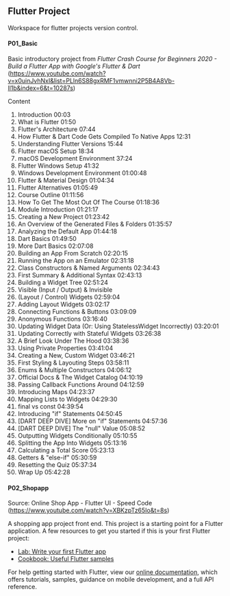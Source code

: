 ## Flutter Project 

Workspace for flutter projects version control.

#### P01_Basic

Basic introductory project from *Flutter Crash Course for Beginners 2020 - Build a Flutter App with Google's Flutter & Dart* (https://www.youtube.com/watch?v=x0uinJvhNxI&list=PLln6S88gxRMF1vmwnni2P5B4A8Vb-ll1b&index=6&t=10287s)

Content
<ol>
<li>Introduction 00:03</li>
<li>What is Flutter 01:50</li>
<li>Flutter's Architecture 07:44</li>
<li>How Flutter & Dart Code Gets Compiled To Native Apps 12:31</li>
<li>Understanding Flutter Versions 15:44</li>
<li>Flutter macOS Setup 18:34</li>
<li>macOS Development Environment 37:24</li>
<li>Flutter Windows Setup 41:32</li>
<li>Windows Development Environment 01:00:48</li>
<li>Flutter & Material Design 01:04:34</li>
<li>Flutter Alternatives 01:05:49</li>
<li>Course Outline 01:11:56</li>
<li>How To Get The Most Out Of The Course 01:18:36</li>
<li>Module Introduction 01:21:17</li>
<li>Creating a New Project 01:23:42</li>
<li>An Overview of the Generated Files & Folders 01:35:57</li>
<li>Analyzing the Default App 01:44:18</li>
<li>Dart Basics 01:49:50</li>
<li>More Dart Basics 02:07:08</li>
<li>Building an App From Scratch 02:20:15</li>
<li>Running the App on an Emulator 02:31:18</li>
<li>Class Constructors & Named Arguments 02:34:43</li>
<li>First Summary & Additional Syntax 02:43:13</li>
<li>Building a Widget Tree 02:51:24</li>
<li>Visible (Input / Output) & Invisible</li>
<li>(Layout / Control) Widgets 02:59:04</li>
<li>Adding Layout Widgets 03:02:17</li>
<li>Connecting Functions & Buttons 03:09:09</li>
<li>Anonymous Functions 03:16:40</li>
<li>Updating Widget Data (Or: Using StatelessWidget Incorrectly) 03:20:01</li>
<li>Updating Correctly with Stateful Widgets 03:26:38</li>
<li>A Brief Look Under The Hood 03:38:36</li>
<li>Using Private Properties 03:41:04</li>
<li>Creating a New, Custom Widget 03:46:21</li>
<li>First Styling & Layouting Steps 03:58:11</li>
<li>Enums & Multiple Constructors 04:06:12</li>
<li>Official Docs & The Widget Catalog 04:10:19</li>
<li>Passing Callback Functions Around 04:12:59</li>
<li>Introducing Maps 04:23:37</li>
<li>Mapping Lists to Widgets 04:29:30</li>
<li>final vs const 04:39:54</li>
<li>Introducing "if" Statements 04:50:45</li>
<li>[DART DEEP DIVE] More on "if" Statements 04:57:36</li>
<li>[DART DEEP DIVE] The "null" Value 05:08:52</li>
<li>Outputting Widgets Conditionally 05:10:55</li>
<li>Splitting the App Into Widgets 05:13:16</li>
<li>Calculating a Total Score 05:23:13</li>
<li>Getters & "else-if" 05:30:59</li>
<li>Resetting the Quiz 05:37:34</li>
<li>Wrap Up 05:42:28</li>
</ol>

####  P02_Shopapp
Source: Online Shop App - Flutter UI - Speed Code (https://www.youtube.com/watch?v=XBKzpTz65Io&t=8s)


A shopping app project front end. This project is a starting point for a Flutter application. A few resources to get you started if this is your first Flutter project:

- [Lab: Write your first Flutter app](https://flutter.dev/docs/get-started/codelab)
- [Cookbook: Useful Flutter samples](https://flutter.dev/docs/cookbook)

For help getting started with Flutter, view our
[online documentation](https://flutter.dev/docs), which offers tutorials,
samples, guidance on mobile development, and a full API reference.

